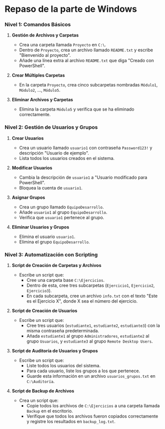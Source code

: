 # Repaso de la parte de Windows

### **Nivel 1: Comandos Básicos**

1. **Gestión de Archivos y Carpetas**
   - Crea una carpeta llamada `Proyecto` en `C:\`.
   - Dentro de `Proyecto`, crea un archivo llamado `README.txt` y escribe "Bienvenido al proyecto".
   - Añade una línea extra al archivo `README.txt` que diga "Creado con PowerShell".

2. **Crear Múltiples Carpetas**
   - En la carpeta `Proyecto`, crea cinco subcarpetas nombradas `Módulo1`, `Módulo2`, ..., `Módulo5`.

3. **Eliminar Archivos y Carpetas**
   - Elimina la carpeta `Módulo5` y verifica que se ha eliminado correctamente.


### **Nivel 2: Gestión de Usuarios y Grupos**

1. **Crear Usuarios**
   - Crea un usuario llamado `usuario1` con contraseña `Password123!` y descripción "Usuario de ejemplo".
   - Lista todos los usuarios creados en el sistema.

2. **Modificar Usuarios**
   - Cambia la descripción de `usuario1` a "Usuario modificado para PowerShell".
   - Bloquea la cuenta de `usuario1`.

3. **Asignar Grupos**
   - Crea un grupo llamado `EquipoDesarrollo`.
   - Añade `usuario1` al grupo `EquipoDesarrollo`.
   - Verifica que `usuario1` pertenece al grupo.

4. **Eliminar Usuarios y Grupos**
   - Elimina el usuario `usuario1`.
   - Elimina el grupo `EquipoDesarrollo`.


### **Nivel 3: Automatización con Scripting**

1. **Script de Creación de Carpetas y Archivos**
   - Escribe un script que:
     - Cree una carpeta base `C:\Ejercicios`.
     - Dentro de esta, cree tres subcarpetas (`Ejercicio1`, `Ejercicio2`, `Ejercicio3`).
     - En cada subcarpeta, cree un archivo `info.txt` con el texto "Este es el Ejercicio X", donde X sea el número del ejercicio.

2. **Script de Creación de Usuarios**
   - Escribe un script que:
     - Cree tres usuarios (`estudiante1`, `estudiante2`, `estudiante3`) con la misma contraseña predeterminada.
     - Añada `estudiante1` al grupo `Administradores`, `estudiante2` al grupo `Usuarios`, y `estudiante3` al grupo `Remote Desktop Users`.

3. **Script de Auditoría de Usuarios y Grupos**
   - Escribe un script que:
     - Liste todos los usuarios del sistema.
     - Para cada usuario, liste los grupos a los que pertenece.
     - Guarde esta información en un archivo `usuarios_grupos.txt` en `C:\Auditoría`.

4. **Script de Backup de Archivos**
   - Crea un script que:
     - Copie todos los archivos de `C:\Ejercicios` a una carpeta llamada `Backup` en el escritorio.
     - Verifique que todos los archivos fueron copiados correctamente y registre los resultados en `backup_log.txt`.
